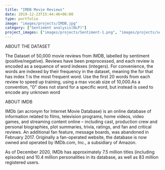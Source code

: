 ```yaml
---
title: "IMDB Movie Reviews"
date: 2019-12-23T15:44:46+06:00
type: portfolio
image: "images/projects/IMDB.jpg"
category: ["Sentiment analysis(NLP)"]
project_images: ["images/projects/Sentiment-1.png", "images/projects/sentiment-2.png"]
---
```


ABOUT THE DATASET

The Dataset of 50,000 movie reviews from IMDB, labelled by sentiment (positive/negative). Reviews have been preprocessed, and each review is encoded as a sequence of word indexes (integers). For convenience, the words are indexed by their frequency in the dataset, meaning the for that has index 1 is the most frequent word. Use the first 20 words from each review to speed up training, using a max vocab size of 10,000.As a convention, "0" does not stand for a specific word, but instead is used to encode any unknown word

ABOUT IMDB

IMDb (an acronym for Internet Movie Database) is an online database of information related to films, television programs, home videos, video games, and streaming content online – including cast, production crew and personal biographies, plot summaries, trivia, ratings, and fan and critical reviews. An additional fan feature, message boards, was abandoned in February 2017. Originally a fan-operated website, the database is now owned and operated by IMDb.com, Inc., a subsidiary of Amazon.

As of December 2020, IMDb has approximately 7.5 million titles (including episodes) and 10.4 million personalities in its database, as well as 83 million registered users.
